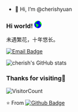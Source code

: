 <!---
cherishyuan/cherishyuan is a ✨ special ✨ repository because its `README.md` (this file) appears on your GitHub profile.
!--->
- 👋 Hi, I’m @cherishyuan

### Hi world!  <img src="https://github.com/XuYuQuan0713/Picture/blob/main/Earth.gif" width="20px">

未遇繁花，十年悠长。

[![Email Badge](https://img.shields.io/badge/-Email-c14438?style=flat-square&logo=Gmail&logoColor=white&link=mailto:xu.yuquan@outlook.com)](mailto:xu.yuquan@outlook.com)

![cherish's GitHub stats](https://github-readme-stats.vercel.app/api?username=cherishyuan&theme=merko&&show_icons=true)

### Thanks for visiting:eyes:
![VisitorCount](https://profile-counter.glitch.me/cherishyuan/count.svg)

⭐️ From [![Github Badge](https://img.shields.io/badge/-Github-232323?style=flat-square&logo=Github&logoColor=white&link=https://github.com/cherishyuan)](https://github.com/cherishyuan)

